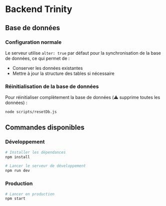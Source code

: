 # Backend Trinity

## Base de données

### Configuration normale
Le serveur utilise `alter: true` par défaut pour la synchronisation de la base de données, ce qui permet de :
- Conserver les données existantes
- Mettre à jour la structure des tables si nécessaire

### Réinitialisation de la base de données
Pour réinitialiser complètement la base de données (⚠️ supprime toutes les données) :
```bash
node scripts/resetDb.js
```

## Commandes disponibles

### Développement
```bash
# Installer les dépendances
npm install

# Lancer le serveur de développement
npm run dev
```

### Production
```bash
# Lancer en production
npm start
```
